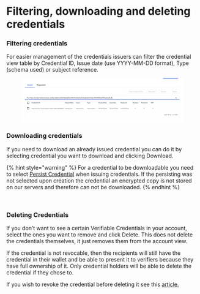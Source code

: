 # Filtering, downloading and deleting credentials

### Filtering credentials <a href="#h_5ef77bc181" id="h_5ef77bc181"></a>

For easier management of the credentials issuers can filter the credential view table by Credential ID, Issue date (use YYYY-MM-DD format), Type (schema used) or subject reference.&#x20;

<figure><img src="../../.gitbook/assets/Screenshot 2024-11-04 at 16.45.20.png" alt=""><figcaption></figcaption></figure>

### Downloading credentials <a href="#h_5ef77bc181" id="h_5ef77bc181"></a>

If you need to download an already issued credential you can do it by selecting credential you want to download and clicking Download.

{% hint style="warning" %}
For a credential to be downloadable you need to select [Persist Credential](https://help.dock.io/en/articles/8200914-issue-verifiable-credentials#h\_e26a4957df) when issuing credentials. If the persisting was not selected upon creation the credential an encrypted copy is not stored on our servers and therefore can not be downloaded.
{% endhint %}

<figure><img src="https://downloads.intercomcdn.com/i/o/797900192/9469e54f631e405b50b1f5a2/Screenshot+2023-08-01+at+18.23.26.png" alt=""><figcaption></figcaption></figure>

### Deleting Credentials

If you don’t want to see a certain Verifiable Credentials in your account, select the ones you want to remove and click Delete. This does not delete the credentials themselves, it just removes them from the account view.

If the credential is not revocable, then the recipients will still have the credential in their wallet and be able to present it to verifiers because they have full ownership of it. Only credential holders will be able to delete the credential if they chose to.

If you wish to revoke the credential before deleting it see this [article.](../revoking-credentials.md)

<figure><img src="https://downloads.intercomcdn.com/i/o/797888254/e8fbbc3e7be024a587d7d93d/63e69f45b5c87181fe442538_14-digital+credential+platform+delete+credential+from+account+view.jpg" alt=""><figcaption></figcaption></figure>

